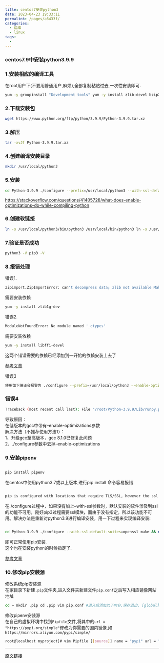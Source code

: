```yaml
---
title: centos7安装python3
date: 2023-04-23 19:33:11
permalink: /pages/a6433f/
categories:
  - 运维
  - linux
tags:
  - 
---
```


### centos7.9中安装python3.9.9

### 1.安装相应的编译工具

在root用户下(不要用普通用户,麻烦),全部复制粘贴过去,一次性安装即可.

```bash
yum -y groupinstall "Development tools" yum -y install zlib-devel bzip2-devel openssl-devel ncurses-devel sqlite-devel readline-devel tk-devel gdbm-devel db4-devel libpcap-devel xz-devel yum install -y libffi-devel zlib1g-dev yum install zlib* -y
```

### 2.下载安装包

```bash
wget https://www.python.org/ftp/python/3.9.9/Python-3.9.9.tar.xz

```

### 3.解压

```bash
tar -xvJf Python-3.9.9.tar.xz

```

### 4.创建编译安装目录

```bash
mkdir /usr/local/python3

```

### 5.安装

```bash
cd Python-3.9.9 ./configure --prefix=/usr/local/python3 --with-ssl-default-suites=openssl #./configure --prefix=/usr/local/python3 --enable-optimizations --with-ssl-default-suites=openssl #第一个指定安装的路径,不指定的话,安装过程中可能软件所需要的文件复制到其他不同目录,删除软件很不方便,复制软件也不方便. #第二个可以提高python10%-20%代码运行速度，但是gcc小于8.1.0会报错是，见错误4 #第三个是为了安装pip需要用到ssl,后面报错会有提到，原选项 --with-ssl，此版本用 --with-ssl-default-suites=openssl。 make && make install

```

https://stackoverflow.com/questions/41405728/what-does-enable-optimizations-do-while-compiling-python

### 6.创建软链接

```bash
ln -s /usr/local/python3/bin/python3 /usr/local/bin/python3 ln -s /usr/local/python3/bin/pip3 /usr/local/bin/pip3
```

### 7.验证是否成功

```bash
python3 -V pip3 -V
```

### 8.报错处理

错误1.

```bash
zipimport.ZipImportError: can't decompress data; zlib not available Makefile:1099: recipe for target 'install' failed make: *** [install] Error 1
```

需要安装依赖

```bash
yum -y install zlib1g-dev
```

错误2.

```bash
ModuleNotFoundError: No module named '_ctypes'
```

需要安装依赖

```bash
yum -y install libffi-devel

```

这两个错误需要的依赖已经添加到一开始的依赖安装上去了

[参考文章](https://blog.csdn.net/elija940818/article/details/79238813)

错误3

```bash
使用如下编译会报警告 ./configure --prefix=/usr/local/python3 --enable-optimizations --with-ssl 警告如下 configure: WARNING: unrecognized options: --with-ssl
```

### 错误4

```bash
Traceback (most recent call last): File "/root/Python-3.9.9/Lib/runpy.py", line 15, in <module> import importlib.util File "/root/Python-3.9.9/Lib/importlib/util.py", line 2, in <module> from . import abc File "/root/Python-3.9.9/Lib/importlib/abc.py", line 17, in <module> from typing import Protocol, runtime_checkable File "/root/Python-3.9.9/Lib/typing.py", line 21, in <module> import collections SystemError: <built-in function compile> returned NULL without setting an error generate-posix-vars failed make[1]: *** [pybuilddir.txt] Error 1 make[1]: Leaving directory `/root/Python-3.9.9' make: *** [profile-opt] Error 2
```

导致原因：  
在低版本的gcc中带有–enable-optimizations参数  
解决方法（不推荐使用方法1）：  
1、升级gcc至高版本，gcc 8.1.0已修复此问题  
2、./configure参数中去掉–enable-optimizations

### 9.安装pipenv

```bash

pip install pipenv
```

在centos中使用python3.7或以上版本,进行pip install 命令容易报错

```bash

pip is configured with locations that require TLS/SSL, however the ssl module in Python is not available. Could not fetch URL https:*******: There was a problem confirming the ssl certificate: Can't connect to HTTPS URL because the SSL module is not available. - skipping
```

在./configure过程中，如果没有加上–with-ssl参数时，默认安装的软件涉及到ssl的功能不可用，刚好pip3过程需要ssl模块，而由于没有指定，所以该功能不可用。解决办法是重新对python3.9进行编译安装，用一下过程来实现编译安装:

```bash

cd Python-3.9.9 ./configure --with-ssl-default-suites=openssl make && make install
```

即可正常使用pip安装.  
这个也在安装python的时候指定了.

[参考文章](https://blog.csdn.net/jeryjeryjery/article/details/77880227)

### 10.修改pip安装源

修改系统pip安装源  
在家目录下新建`.pip`文件夹,进入文件夹新建文件`pip.conf`之后写入相应镜像网站地址

```bash
cd ~ mkdir .pip cd .pip vim pip.conf #进入后添加以下内容,保存退出. [global] index-url = https://mirrors.aliyun.com/pypi/simple
```

修改pipenv安装源  
在自己的虚拟环境中找到`Pipfile`文件,将其中的`url = "https://pypi.org/simple"`修改为你需要的国内镜像,如`https://mirrors.aliyun.com/pypi/simple/`

```bash
root@localhost myproject]# vim Pipfile [[source]] name = "pypi" url = "https://pypi.org/simple" # 改为url = "https://mirrors.aliyun.com/pypi/simple/" verify_ssl = true [dev-packages] #这里是开发环境专属包,使用pipenv install --dev package来安装专属开发环境的包 [packages] # 全部环境的通用包,安装在这里. [requires] python_version = "3.7"
```

---

[原文链接]([centos7.9中安装python3.9.9_一生受益_思韵闪耀](http://www.13sy.com/m/view.php?aid=2181))
